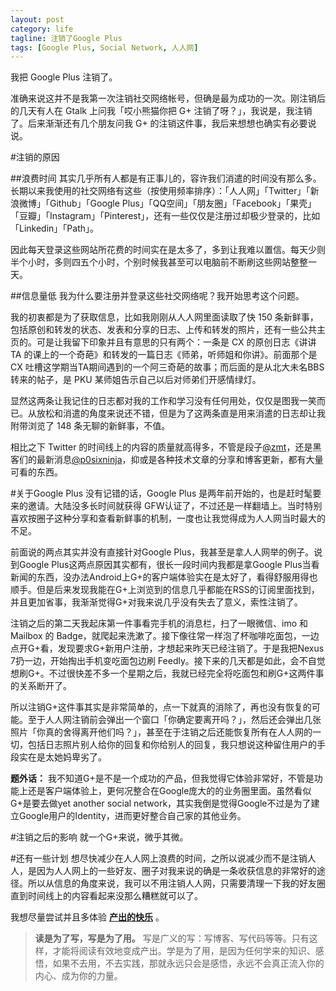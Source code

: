 ```yaml
---
layout: post
category: life
tagline: 注销了Google Plus
tags: [Google Plus, Social Network, 人人网]
---
```

我把 Google Plus 注销了。

准确来说这并不是我第一次注销社交网络帐号，但确是最为成功的一次。刚注销后的几天有人在 Gtalk 上问我「哎小熊猫你把 G+ 注销了呀？」，我说是，我注销了。后来渐渐还有几个朋友问我 G+ 的注销这件事，我后来想想也确实有必要说说。

#注销的原因

##浪费时间
其实几乎所有人都是有正事儿的，容许我们消遣的时间没有那么多。长期以来我使用的社交网络有这些（按使用频率排序）：「人人网」「Twitter」「新浪微博」「Github」「Google Plus」「QQ空间」「朋友圈」「Facebook」「果壳」「豆瓣」「Instagram」「Pinterest」，还有一些仅仅是注册过却极少登录的，比如「Linkedin」「Path」。

因此每天登录这些网站所花费的时间实在是太多了，多到让我难以置信。每天少则半个小时，多则四五个小时，个别时候我甚至可以电脑前不断刷这些网站整整一天。

##信息量低
我为什么要注册并登录这些社交网络呢？我开始思考这个问题。

我的初衷都是为了获取信息，比如我刚刚从人人网里面读取了快 150 条新鲜事，包括原创和转发的状态、发表和分享的日志、上传和转发的照片，还有一些公共主页的。可是让我留下印象并且有意思的只有两个：一条是 CX 的原创日志《讲讲 TA 的课上的一个奇葩》和转发的一篇日志《师弟，听师姐和你讲》。前面那个是 CX 吐槽这学期当TA期间遇到的一个阿三奇葩的故事；而后面的是从北大未名BBS转来的帖子，是 PKU 某师姐告示自己以后对师弟们开感情绿灯。

显然这两条让我记住的日志都对我的工作和学习没有任何用处，仅仅是图我一笑而已。从放松和消遣的角度来说还不错，但是为了这两条直是用来消遣的日志却让我附带浏览了 148 条无聊的新鲜事，不值。

相比之下 Twitter 的时间线上的内容的质量就高得多，不管是段子[@zmt](https://twitter.com/zmt0516)，还是黑客们的最新消息[@p0sixninja](https://twitter.com/p0sixninja)，抑或是各种技术文章的分享和博客更新，都有大量可看的东西。

#关于Google Plus
没有记错的话，Google Plus 是两年前开始的，也是赶时髦要来的邀请。大陆没多长时间就获得 GFW认证了，不过还是一样翻墙上。当时特别喜欢按圈子这种分享和查看新鲜事的机制，一度也让我觉得成为人人网当时最大的不足。

前面说的两点其实并没有直接针对Google Plus，我甚至是拿人人网举的例子。说到Google Plus这两点原因其实都有，很长一段时间内我都是拿Google Plus当看新闻的东西，没办法Android上G+的客户端体验实在是太好了，看得舒服用得也顺手。但是后来发现我能在G+上浏览到的信息几乎都能在RSS的订阅里面找到，并且更加省事，我渐渐觉得G+对我来说几乎没有失去了意义，索性注销了。

注销之后的第二天我起床第一件事看完手机的消息栏，扫了一眼微信、imo 和 Mailbox 的 Badge，就爬起来洗漱了。接下像往常一样泡了杯咖啡吃面包，一边点开G+看，发现要求G+新用户注册，才想起来昨天已经注销了。于是我把Nexus 7扔一边，开始掏出手机变吃面包边刷 Feedly。接下来的几天都是如此，会不自觉想刷G+。不过很快差不多一个星期之后，我就已经完全将吃面包和刷G+这两件事的关系断开了。

所以注销G+这件事其实是非常简单的，点一下就真的消除了，再也没有恢复的可能。至于人人网注销前会弹出一个窗口「你确定要离开吗？」，然后还会弹出几张照片「你真的舍得离开他们吗？」，甚至在于注销之后还能恢复所有在人人网的一切，包括日志照片别人给你的回复和你给别人的回复，我只想说这种留住用户的手段实在是太她妈卑劣了。

__题外话：__ 我不知道G+是不是一个成功的产品，但我觉得它体验非常好，不管是功能上还是客户端体验上，更何况整合在Google庞大的的业务圈里面。虽然看似G+是要去做yet another social network，其实我倒是觉得Google不过是为了建立Google用户的Identity，进而更好整合自己家的其他业务。

#注销之后的影响
就一个G+来说，微乎其微。

#还有一些计划
想尽快减少在人人网上浪费的时间，之所以说减少而不是注销人人，是因为人人网上的一些好友、圈子对我来说的确是一条收获信息的非常好的途径。所以从信息的角度来说，我可以不用注销人人网，只需要清理一下我的好友圈直到时间线上的内容看起来没那么糟糕就可以了。

我想尽量尝试并且多体验 [__产出的快乐__](https://github.com/lifesinger/lifesinger.github.com/issues/120) 。

> __读是为了写，写是为了用。__  写是广义的写：写博客、写代码等等。只有这样，才能将阅读有效地变成产出。学是为了用，是因为任何学来的知识、感悟，如果不去用，不去实践，那就永远只会是感悟，永远不会真正流入你的内心、成为你的力量。